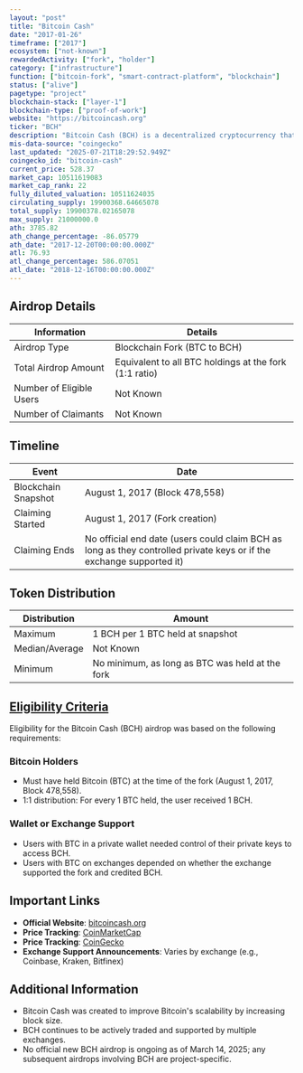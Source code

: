 ```yaml
---
layout: "post"
title: "Bitcoin Cash"
date: "2017-01-26"
timeframe: ["2017"]
ecosystem: ["not-known"]
rewardedActivity: ["fork", "holder"]
category: ["infrastructure"]
function: ["bitcoin-fork", "smart-contract-platform", "blockchain"]
status: ["alive"]
pagetype: "project"
blockchain-stack: ["layer-1"]
blockchain-type: ["proof-of-work"]
website: "https://bitcoincash.org"
ticker: "BCH"
description: "Bitcoin Cash (BCH) is a decentralized cryptocurrency that originated from a hard fork of Bitcoin (BTC) on August 1, 2017, with the goal of enabling faster and cheaper transactions."
mis-data-source: "coingecko"
last_updated: "2025-07-21T18:29:52.949Z"
coingecko_id: "bitcoin-cash"
current_price: 528.37
market_cap: 10511619083
market_cap_rank: 22
fully_diluted_valuation: 10511624035
circulating_supply: 19900368.64665078
total_supply: 19900378.02165078
max_supply: 21000000.0
ath: 3785.82
ath_change_percentage: -86.05779
ath_date: "2017-12-20T00:00:00.000Z"
atl: 76.93
atl_change_percentage: 586.07051
atl_date: "2018-12-16T00:00:00.000Z"
---
```


## Airdrop Details

| Information              | Details                                                |
| ------------------------ | ------------------------------------------------------ |
| Airdrop Type             | Blockchain Fork (BTC to BCH)                           |
| Total Airdrop Amount     | Equivalent to all BTC holdings at the fork (1:1 ratio) |
| Number of Eligible Users | Not Known                                              |
| Number of Claimants      | Not Known                                              |

## Timeline

| Event               | Date                                                                                                                 |
| ------------------- | -------------------------------------------------------------------------------------------------------------------- |
| Blockchain Snapshot | August 1, 2017 (Block 478,558)                                                                                       |
| Claiming Started    | August 1, 2017 (Fork creation)                                                                                       |
| Claiming Ends       | No official end date (users could claim BCH as long as they controlled private keys or if the exchange supported it) |

## Token Distribution

| Distribution   | Amount                                          |
| -------------- | ----------------------------------------------- |
| Maximum        | 1 BCH per 1 BTC held at snapshot                |
| Median/Average | Not Known                                       |
| Minimum        | No minimum, as long as BTC was held at the fork |

## [Eligibility Criteria](https://bitcoincash.org)

Eligibility for the Bitcoin Cash (BCH) airdrop was based on the following requirements:

### Bitcoin Holders
- Must have held Bitcoin (BTC) at the time of the fork (August 1, 2017, Block 478,558).
- 1:1 distribution: For every 1 BTC held, the user received 1 BCH.

### Wallet or Exchange Support
- Users with BTC in a private wallet needed control of their private keys to access BCH.
- Users with BTC on exchanges depended on whether the exchange supported the fork and credited BCH.

## Important Links

- **Official Website**: [bitcoincash.org](https://bitcoincash.org)
- **Price Tracking**: [CoinMarketCap](https://coinmarketcap.com/currencies/bitcoin-cash/)
- **Price Tracking**: [CoinGecko](https://www.coingecko.com/en/coins/bitcoin-cash)
- **Exchange Support Announcements**: Varies by exchange (e.g., Coinbase, Kraken, Bitfinex)

## Additional Information

- Bitcoin Cash was created to improve Bitcoin's scalability by increasing block size.
- BCH continues to be actively traded and supported by multiple exchanges.
- No official new BCH airdrop is ongoing as of March 14, 2025; any subsequent airdrops involving BCH are project-specific.